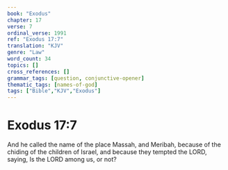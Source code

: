```yaml
---
book: "Exodus"
chapter: 17
verse: 7
ordinal_verse: 1991
ref: "Exodus 17:7"
translation: "KJV"
genre: "Law"
word_count: 34
topics: []
cross_references: []
grammar_tags: [question, conjunctive-opener]
thematic_tags: [names-of-god]
tags: ["Bible","KJV","Exodus"]
---
```


# Exodus 17:7

And he called the name of the place Massah, and Meribah, because of the chiding of the children of Israel, and because they tempted the LORD, saying, Is the LORD among us, or not?
